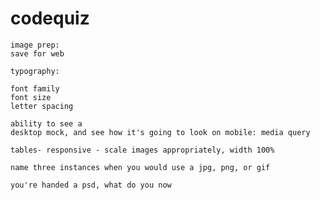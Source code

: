 # codequiz

	image prep:
	save for web

	typography:
	
	font family 
	font size
	letter spacing
	
	ability to see a
	desktop mock, and see how it's going to look on mobile: media query

	tables- responsive - scale images appropriately, width 100%

	name three instances when you would use a jpg, png, or gif

	you're handed a psd, what do you now